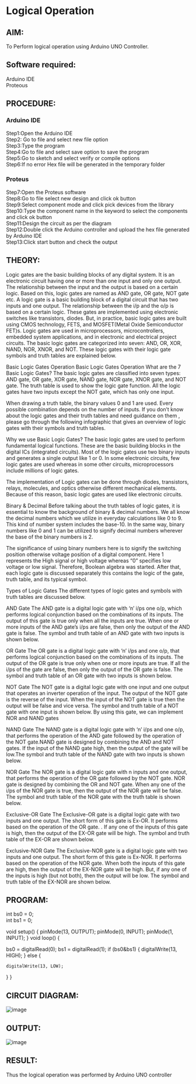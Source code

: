 # Logical Operation

## AIM:

To Perform logical operation using Arduino UNO Controller.

## Software required:

Arduino IDE </br>
Proteous 

## PROCEDURE:
### Arduino IDE
Step1:Open the Arduino IDE </br>
Step2: Go to file and select new file option</br>
Step3:Type the program</br>
Step4:Go to file and select save option to save the program</br>
Step5:Go to sketch and select verify or compile options</br>
Step6:If no error Hex file will be generated in the temporary folder</br>
### Proteus 
Step7:Open the Proteus software</br>
Step8:Go to file select new design and click ok button</br>
Step9:Select component mode and click pick devices from the library</br>
Step10:Type the component name in the keyword to select the components and click ok button</br>
Step11:Design the circuit as per the diagram</br>
Step12:Double click the Arduino controller and upload the hex file generated by Arduino IDE</br>
Step13:Click start button and check the output</br>
## THEORY:

Logic gates are the basic building blocks of any digital system. It is an electronic circuit having one or more than one input and only one output. The relationship between the input and the output is based on a certain logic. Based on this, logic gates are named as AND gate, OR gate, NOT gate etc.
A logic gate is a basic building block of a digital circuit that has two inputs and one output. 
The relationship between the i/p and the o/p is based on a certain logic. These gates are
implemented using electronic switches like transistors, diodes. But, in practice, basic logic
gates are built using CMOS technology, FETS, and MOSFET(Metal Oxide Semiconductor FET)s. Logic
gates are used in microprocessors, microcontrollers, embedded system applications, and in electronic
and electrical project circuits. The basic logic gates are categorized into seven:
AND, OR, XOR, NAND, NOR, XNOR, and NOT. These logic gates with their logic gate symbols and truth tables are explained below.

Basic Logic Gates Operation
Basic Logic Gates Operation
What are the 7 Basic Logic Gates?
The basic logic gates are classified into seven types: AND gate, OR gate, XOR gate, NAND gate, NOR gate, XNOR gate,
and NOT gate. The truth table is used to show the logic gate function. All the logic gates have two 
inputs except the NOT gate, which has only one input.

When drawing a truth table, the binary values 0 and 1 are used. Every possible combination depends on the 
number of inputs. If you don’t know about the logic gates and their truth tables and need guidance on them
, please go through the following infographic that gives an overview of logic gates with their symbols and truth tables.

Why we use Basic Logic Gates?
The basic logic gates are used to perform fundamental logical functions. These are the basic
building blocks in the digital ICs (integrated circuits). Most of the logic gates use two binary inputs and
generates a single output like 1 or 0. In some electronic circuits, few logic gates are used whereas in some
other circuits, microprocessors include millions of logic gates.

The implementation of Logic gates can be done through diodes, transistors, relays, molecules, and optics otherwise
different mechanical elements. Because of this reason, basic logic gates are used like electronic circuits.

Binary & Decimal
Before talking about the truth tables of logic gates, it is essential to know the background of
binary & decimal numbers. We all know the decimal numbers which we utilize in everyday calculations
like 0 to 9. This kind of number system includes the base-10. In the same way, binary numbers like 0 and 1
can be utilized to signify decimal numbers wherever the base of the binary numbers is 2.

The significance of using binary numbers here is to signify the switching position otherwise voltage
position of a digital component. Here 1 represents the High signal or high voltage whereas “0” specifies
low voltage or low signal. Therefore, Boolean algebra was started. After that, each logic gate is discussed
separately this contains the logic of the gate, truth table, and its typical symbol.

Types of Logic Gates
The different types of logic gates and symbols with truth tables are discussed below.

AND Gate
The AND gate is a digital logic gate with ‘n’ i/ps one o/p, which performs logical conjunction
based on the combinations of its inputs. The output of this gate is true only when all the inputs 
are true. When one or more inputs of the AND gate’s i/ps are false, then only the output of the AND
gate is false. The symbol and truth table of an AND gate with two inputs is shown below.

OR Gate
The OR gate is a digital logic gate with ‘n’ i/ps and one o/p, that performs logical conjunction
based on the combinations of its inputs. The output of the OR gate is true only when one or more 
inputs are true. If all the i/ps of the gate are false, then only the output of the OR gate is false.
The symbol and truth table of an OR gate with two inputs is shown below.

NOT Gate
The NOT gate is a digital logic gate with one input and one output that operates an inverter operation 
of the input. The output of the NOT gate is the reverse of the input. When the input of the NOT gate is
true then the output will be false and vice versa. The symbol and truth table of a NOT gate with one input is 
shown below. By using this gate, we can implement NOR and NAND gates

NAND Gate
The NAND gate is a digital logic gate with ‘n’ i/ps and one o/p, that performs the operation of the AND gate
followed by the operation of the NOT gate.NAND gate is designed by combining the AND and NOT gates. If the
input of the NAND gate high, then the output of the gate will be low.The symbol and truth table of the NAND gate 
with two inputs is shown below.


NOR Gate
The NOR gate is a digital logic gate with n inputs and one output, that performs the operation of the OR gate 
followed by the NOT gate. NOR gate is designed by combining the OR and NOT gate. When any one of the i/ps of
the NOR gate is true, then the output of the NOR gate will be false. The symbol and truth table of the NOR gate with 
the truth table is shown below.


Exclusive-OR Gate
The Exclusive-OR gate is a digital logic gate with two inputs and one output. The short form of this gate is Ex-OR. It
performs based on the operation of the OR gate. . If any one of the inputs of this gate is high, then the output of the 
EX-OR gate will be high. The symbol and truth table of the EX-OR are shown below.

Exclusive-NOR Gate
The Exclusive-NOR gate is a digital logic gate with two inputs and one output. The short form of 
this gate is Ex-NOR. It performs based on the operation of the NOR gate. When both the inputs of this
gate are high, then the output of the EX-NOR gate will be high. But, if any one of the inputs is high
(but not both), then the output will be low. The symbol and truth table of the EX-NOR are shown below.


## PROGRAM:

int bs0 = 0;        
int bs1 = 0;

void setup() {
  pinMode(13, OUTPUT);
  pinMode(0, INPUT);
  pinMode(1, INPUT);
 }
void loop() {

  bs0 = digitalRead(0);
  bs1 = digitalRead(1);
   if (bs0&bs1) 
  {
      digitalWrite(13, HIGH);
  } 
  else 
  {
    
    digitalWrite(13, LOW);
  }
 }

## CIRCUIT DIAGRAM:

![image](https://user-images.githubusercontent.com/113590268/235420705-d1f28b1e-91ef-4b93-9cc2-e8a8cd8f5a00.png)


## OUTPUT:

![image](https://user-images.githubusercontent.com/113590268/235420727-423ce2ae-7af5-4896-a00e-cd8e5bbe1531.png)


## RESULT:

Thus the logical operation was performed by Arduino UNO controller
